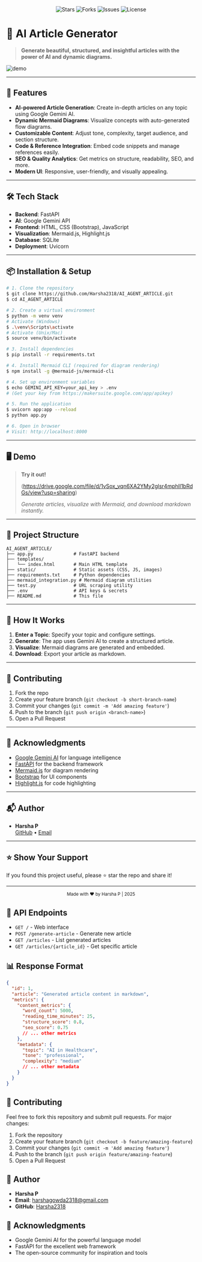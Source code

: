 <div align="center">
  <img src="https://img.shields.io/github/stars/Harsha2318/AI_AGENT_ARTICLE?style=social" alt="Stars">
  <img src="https://img.shields.io/github/forks/Harsha2318/AI_AGENT_ARTICLE?style=social" alt="Forks">
  <img src="https://img.shields.io/github/issues/Harsha2318/AI_AGENT_ARTICLE" alt="Issues">
  <img src="https://img.shields.io/github/license/Harsha2318/AI_AGENT_ARTICLE" alt="License">
</div>

# 🧠 AI Article Generator

> **Generate beautiful, structured, and insightful articles with the power of AI and dynamic diagrams.**

![demo](https://raw.githubusercontent.com/Harsha2318/AI_AGENT_ARTICLE/main/static/demo.gif)

---

## 🚀 Features

- **AI-powered Article Generation**: Create in-depth articles on any topic using Google Gemini AI.
- **Dynamic Mermaid Diagrams**: Visualize concepts with auto-generated flow diagrams.
- **Customizable Content**: Adjust tone, complexity, target audience, and section structure.
- **Code & Reference Integration**: Embed code snippets and manage references easily.
- **SEO & Quality Analytics**: Get metrics on structure, readability, SEO, and more.
- **Modern UI**: Responsive, user-friendly, and visually appealing.

---

## 🛠️ Tech Stack

- **Backend**: FastAPI
- **AI**: Google Gemini API
- **Frontend**: HTML, CSS (Bootstrap), JavaScript
- **Visualization**: Mermaid.js, Highlight.js
- **Database**: SQLite
- **Deployment**: Uvicorn

---

## 📦 Installation & Setup

```bash
# 1. Clone the repository
$ git clone https://github.com/Harsha2318/AI_AGENT_ARTICLE.git
$ cd AI_AGENT_ARTICLE

# 2. Create a virtual environment
$ python -m venv venv
# Activate (Windows)
$ .\venv\Scripts\activate
# Activate (Unix/Mac)
$ source venv/bin/activate

# 3. Install dependencies
$ pip install -r requirements.txt

# 4. Install Mermaid CLI (required for diagram rendering)
$ npm install -g @mermaid-js/mermaid-cli

# 4. Set up environment variables
$ echo GEMINI_API_KEY=your_api_key > .env
# (Get your key from https://makersuite.google.com/app/apikey)

# 5. Run the application
$ uvicorn app:app --reload
$ python app.py

# 6. Open in browser
# Visit: http://localhost:8000
```

---

## 🖥️ Demo

> **Try it out!**
>
> (https://drive.google.com/file/d/1vSox_vqn6XA2YMy2glsr4mphIl1bRdGs/view?usp=sharing)
>
> _Generate articles, visualize with Mermaid, and download markdown instantly._

---

## 📁 Project Structure

```text
AI_AGENT_ARTICLE/
├── app.py               # FastAPI backend
├── templates/
│   └── index.html       # Main HTML template
├── static/              # Static assets (CSS, JS, images)
├── requirements.txt     # Python dependencies
├── mermaid_integration.py # Mermaid diagram utilities
├── test.py              # URL scraping utility
├── .env                 # API keys & secrets
├── README.md            # This file
```

---

## 🌟 How It Works

1. **Enter a Topic**: Specify your topic and configure settings.
2. **Generate**: The app uses Gemini AI to create a structured article.
3. **Visualize**: Mermaid diagrams are generated and embedded.
4. **Download**: Export your article as markdown.

---

## 🤝 Contributing

1. Fork the repo
2. Create your feature branch (`git checkout -b short-branch-name`)
3. Commit your changes (`git commit -m 'Add amazing feature'`)
4. Push to the branch (`git push origin <branch-name>`)
5. Open a Pull Request

---

## 🙏 Acknowledgments

- [Google Gemini AI](https://ai.google.com/) for language intelligence
- [FastAPI](https://fastapi.tiangolo.com/) for the backend framework
- [Mermaid.js](https://mermaid-js.github.io/) for diagram rendering
- [Bootstrap](https://getbootstrap.com/) for UI components
- [Highlight.js](https://highlightjs.org/) for code highlighting

---

## 📬 Author

- **Harsha P**  
  [GitHub](https://github.com/Harsha2318) • [Email](mailto:harshagowda2318@gmail.com)

---

## ⭐️ Show Your Support

If you found this project useful, please ⭐️ star the repo and share it!

---

<div align="center">
  <sub>Made with ❤️ by Harsha P | 2025</sub>
</div>

## 🔧 API Endpoints

- `GET /` - Web interface
- `POST /generate-article` - Generate new article
- `GET /articles` - List generated articles
- `GET /articles/{article_id}` - Get specific article

## 📊 Response Format

```json
{
  "id": 1,
  "article": "Generated article content in markdown",
  "metrics": {
    "content_metrics": {
      "word_count": 5000,
      "reading_time_minutes": 25,
      "structure_score": 0.8,
      "seo_score": 0.75
      // ... other metrics
    },
    "metadata": {
      "topic": "AI in Healthcare",
      "tone": "professional",
      "complexity": "medium"
      // ... other metadata
    }
  }
}
```

## 🤝 Contributing

Feel free to fork this repository and submit pull requests. For major changes:
1. Fork the repository
2. Create your feature branch (`git checkout -b feature/amazing-feature`)
3. Commit your changes (`git commit -m 'Add amazing feature'`)
4. Push to the branch (`git push origin feature/amazing-feature`)
5. Open a Pull Request



## 👤 Author

- **Harsha P**
- **Email**: harshagowda2318@gmail.com
- **GitHub**: [Harsha2318](https://github.com/Harsha2318)

## 🌟 Acknowledgments

- Google Gemini AI for the powerful language model
- FastAPI for the excellent web framework
- The open-source community for inspiration and tools
